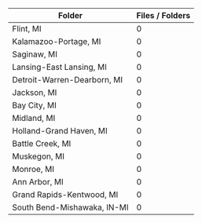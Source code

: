 | Folder                      |   Files / Folders |
|-----------------------------|-------------------|
| Flint, MI                   |                 0 |
| Kalamazoo-Portage, MI       |                 0 |
| Saginaw, MI                 |                 0 |
| Lansing-East Lansing, MI    |                 0 |
| Detroit-Warren-Dearborn, MI |                 0 |
| Jackson, MI                 |                 0 |
| Bay City, MI                |                 0 |
| Midland, MI                 |                 0 |
| Holland-Grand Haven, MI     |                 0 |
| Battle Creek, MI            |                 0 |
| Muskegon, MI                |                 0 |
| Monroe, MI                  |                 0 |
| Ann Arbor, MI               |                 0 |
| Grand Rapids-Kentwood, MI   |                 0 |
| South Bend-Mishawaka, IN-MI |                 0 |
